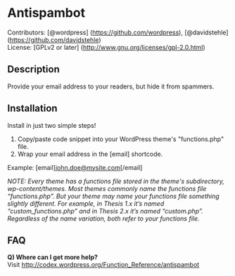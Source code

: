 Antispambot
===========
Contributors: [@wordpress] (https://github.com/wordpress), [@davidstehle] (https://github.com/davidstehle)<br>
License: [GPLv2 or later] (http://www.gnu.org/licenses/gpl-2.0.html)

Description
-----------
Provide your email address to your readers, but hide it from spammers.

Installation
-----------
Install in just two simple steps!

1. Copy/paste code snippet into your WordPress theme's "functions.php" file.
2. Wrap your email address in the [email] shortcode.

Example: [email]john.doe@mysite.com[/email]

*NOTE: Every theme has a functions file stored in the theme's subdirectory, wp-content/themes. Most themes commonly name the functions file “functions.php”. But your theme may name your functions file something slightly different. For example, in Thesis 1.x it’s named “custom_functions.php” and in Thesis 2.x it’s named “custom.php”. Regardless of the name variation, both refer to your functions file.*

FAQ
-----------
**Q) Where can I get more help?**<br>
Visit http://codex.wordpress.org/Function_Reference/antispambot
